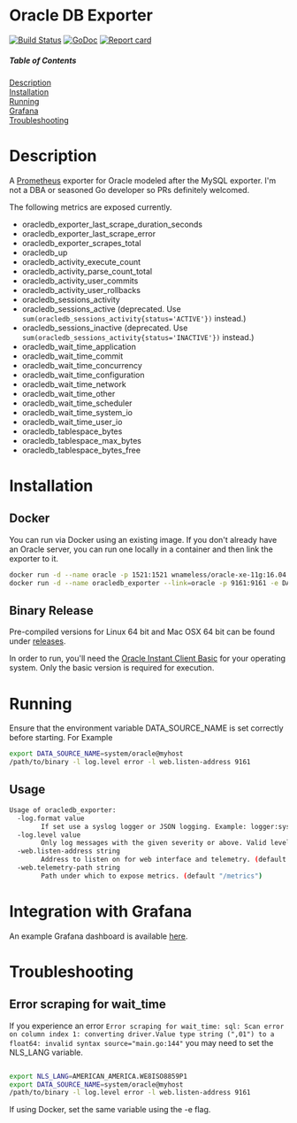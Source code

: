 # Oracle DB Exporter

[![Build Status](https://travis-ci.org/iamseth/oracledb_exporter.svg)](https://travis-ci.org/iamseth/oracledb_exporter)
[![GoDoc](https://godoc.org/github.com/iamseth/oracledb_exporter?status.svg)](http://godoc.org/github.com/iamseth/oracledb_exporter)
[![Report card](https://goreportcard.com/badge/github.com/iamseth/oracledb_exporter)](https://goreportcard.com/badge/github.com/iamseth/oracledb_exporter)

##### Table of Contents  

[Description](#Description)  
[Installation](#Installation)  
[Running](#Running)  
[Grafana](#Grafana)  
[Troubleshooting](#Troubleshooting)  


# Description

A [Prometheus](https://prometheus.io/) exporter for Oracle modeled after the MySQL exporter. I'm not a DBA or seasoned Go developer so PRs definitely welcomed.

The following metrics are exposed currently.

- oracledb_exporter_last_scrape_duration_seconds
- oracledb_exporter_last_scrape_error
- oracledb_exporter_scrapes_total
- oracledb_up
- oracledb_activity_execute_count
- oracledb_activity_parse_count_total
- oracledb_activity_user_commits
- oracledb_activity_user_rollbacks
- oracledb_sessions_activity
- oracledb_sessions_active (deprecated. Use ``sum(oracledb_sessions_activity{status='ACTIVE'})`` instead.)
- oracledb_sessions_inactive (deprecated. Use ``sum(oracledb_sessions_activity{status='INACTIVE'})`` instead.)
- oracledb_wait_time_application
- oracledb_wait_time_commit
- oracledb_wait_time_concurrency
- oracledb_wait_time_configuration
- oracledb_wait_time_network
- oracledb_wait_time_other
- oracledb_wait_time_scheduler
- oracledb_wait_time_system_io
- oracledb_wait_time_user_io
- oracledb_tablespace_bytes
- oracledb_tablespace_max_bytes
- oracledb_tablespace_bytes_free

# Installation

## Docker

You can run via Docker using an existing image. If you don't already have an Oracle server, you can run one locally in a container and then link the exporter to it.

```bash
docker run -d --name oracle -p 1521:1521 wnameless/oracle-xe-11g:16.04
docker run -d --name oracledb_exporter --link=oracle -p 9161:9161 -e DATA_SOURCE_NAME=system/oracle@oracle/xe iamseth/oracledb_exporter

```

## Binary Release

Pre-compiled versions for Linux 64 bit and Mac OSX 64 bit can be found under [releases](https://github.com/iamseth/oracledb_exporter/releases).

In order to run, you'll need the [Oracle Instant Client Basic](http://www.oracle.com/technetwork/database/features/instant-client/index-097480.html) for your operating system. Only the basic version is required for execution.

# Running

Ensure that the environment variable DATA_SOURCE_NAME is set correctly before starting. For Example

```bash
export DATA_SOURCE_NAME=system/oracle@myhost
/path/to/binary -l log.level error -l web.listen-address 9161
```

## Usage

```bash
Usage of oracledb_exporter:
  -log.format value
       	If set use a syslog logger or JSON logging. Example: logger:syslog?appname=bob&local=7 or logger:stdout?json=true. Defaults to stderr.
  -log.level value
       	Only log messages with the given severity or above. Valid levels: [debug, info, warn, error, fatal].
  -web.listen-address string
       	Address to listen on for web interface and telemetry. (default ":9161")
  -web.telemetry-path string
       	Path under which to expose metrics. (default "/metrics")
```

# Integration with Grafana

An example Grafana dashboard is available [here](https://grafana.com/dashboards/3333).


# Troubleshooting

## Error scraping for wait_time

If you experience an error `Error scraping for wait_time: sql: Scan error on column index 1: converting driver.Value type string (",01") to a float64: invalid syntax source="main.go:144"` you may need to set the NLS_LANG variable.

```bash

export NLS_LANG=AMERICAN_AMERICA.WE8ISO8859P1
export DATA_SOURCE_NAME=system/oracle@myhost
/path/to/binary -l log.level error -l web.listen-address 9161
```

If using Docker, set the same variable using the -e flag.
